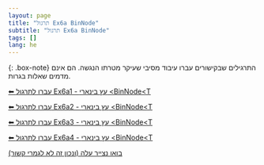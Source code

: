 ```yaml
---
layout: page
title: "תרגול Ex6a BinNode"
subtitle: "תרגול Ex6a BinNode"
tags: []
lang: he
---
```


{: .box-note}
התרגילים שבקישורים עברו עיבוד מסיבי שעיקר מטרתו הנגשה. הם אינם מדמים שאלות בגרות.

[⬅ עברו לתרגול Ex6a1 - עץ בינארי \<BinNode\<T](/cst/6binnode/Ex6a1binnode)

[⬅ עברו לתרגול Ex6a2 - עץ בינארי \<BinNode\<T](/cst/6binnode/Ex6a2binnode)

[⬅ עברו לתרגול Ex6a3 - עץ בינארי \<BinNode\<T](/cst/6binnode/Ex6a3binnode)

[⬅ עברו לתרגול Ex6a4 - עץ בינארי \<BinNode\<T](/cst/6binnode/Ex6a4binnode)

[בואו נצייר עלה (ונכון זה לא לגמרי קשור)](/cst/6binnode/svg_leaf_mini_guide_kramdown.md)

